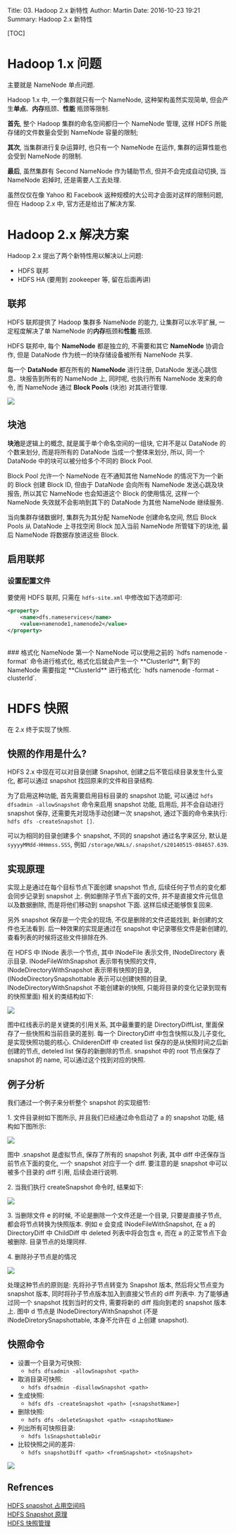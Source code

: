 Title: 03. Hadoop 2.x 新特性
Author: Martin
Date: 2016-10-23 19:21
Summary: Hadoop 2.x 新特性

[TOC]

# Hadoop 1.x 问题
主要就是 NameNode 单点问题.

Hadoop 1.x 中, 一个集群就只有一个 NameNode, 这种架构虽然实现简单, 但会产生**单点**、**内存**瓶颈、**性能**
瓶颈等限制.

**首先**, 整个 Hadoop 集群的命名空间都归一个 NameNode 管理, 这样 HDFS 所能存储的文件数量会受到 NameNode 容量的限制;

**其次**, 当集群进行复杂运算时, 也只有一个 NameNode 在运作, 集群的运算性能也会受到 NameNode 的限制.

**最后**, 虽然集群有 Second NameNode 作为辅助节点, 但并不会完成自动切换, 当 NameNode 宕掉时, 还是需要人工去处理.

虽然仅仅在像 Yahoo 和 Facebook 返种规模的大公司才会面对这样的限制问题, 但在 Hadoop 2.x 中, 官方还是给出了解决方案.

# Hadoop 2.x 解决方案
Hadoop 2.x 提出了两个新特性用以解决以上问题:

- HDFS 联邦
- HDFS HA (要用到 zookeeper 等, 留在后面再讲)

## 联邦
HDFS 联邦提供了 Hadoop 集群多 NameNode 的能力, 让集群可以水平扩展, 一定程度解决了单 NameNode 的**内存**瓶颈和**性能**
瓶颈.

HDFS 联邦中, 每个 **NameNode** 都是独立的, 不需要和其它 **NameNode** 协调合作, 但是 DataNode 作为统一的块存储设备被所有 NameNode 共享.

每一个 **DataNode** 都在所有的 **NameNode** 进行注册, DataNode 发送心跳信息、块报告到所有的 NameNode 上, 同时呢, 也执行所有 NameNode 发来的命令, 而 NameNode 通过 **Block Pools** (块池) 对其进行管理.

![](http://blog.smallcpp.com/theme/images/Hadoop新特性/HDFS联邦.png)

## 块池
**块池**是逻辑上的概念, 就是属于单个命名空间的一组块, 它并不是以 DataNode 的个数来划分, 而是将所有的 DataNode 当成一个整体来划分, 所以, 同一个 DataNode 中的块可以被分给多个不同的 Block Pool.

Block Pool 允许一个 NameNode 在不通知其他 NameNode 的情况下为一个新的 Block 创建 Block ID, 但由于 DataNode 会向所有 NameNode 发送心跳及块报告, 所以其它 NameNode 也会知道这个 Block 的使用情况, 这样一个 NameNode 失效就不会影响到其下的 DataNode 为其他 NameNode 继续服务.

当向集群存储数据时, 集群先为其分配 NameNode 创建命名空间, 然后 Block Pools 从 DataNode 上寻找空闲 Block 加入当前 NameNode 所管辖下的块池, 最后 NameNode 将数据存放进这些 Block.

## 启用联邦
### 设置配置文件
要使用 HDFS 联邦, 只需在 `hdfs-site.xml` 中修改如下选项即可:

```xml
<property>
    <name>dfs.nameservices</name>
    <value>namenode1,namenode2</value>
</property>
```
<br>
### 格式化 NameNode
第一个 NameNode 可以使用之前的 `hdfs namenode -format` 命令进行格式化, 格式化后就会产生一个 **ClusterId**, 剩下的 NameNode 需要指定 **ClusterId** 进行格式化: `hdfs namenode -format -clusterId`.

# HDFS 快照
在 2.x 终于实现了快照.

## 快照的作用是什么?
HDFS 2.x 中现在可以对目录创建 Snapshot, 创建之后不管后续目录发生什么变化, 都可以通过 snapshot 找回原来的文件和目录结构.

为了启用这种功能, 首先需要启用目标目录的 snapshot 功能, 可以通过 `hdfs dfsadmin -allowSnapshot` 命令来启用 snapshot 功能, 启用后, 并不会自动进行 snapshot 保存, 还需要先对现场手动创建一次 snapshot, 通过下面的命令来执行: `hdfs dfs -createSnapshot []`.

可以为相同的目录创建多个 snapshot, 不同的 snapshot 通过名字来区分, 默认是 `syyyyMMdd-HHmmss.SSS`, 例如 `/storage/WALs/.snapshot/s20140515-084657.639`.

## 实现原理
实现上是通过在每个目标节点下面创建 snapshot 节点, 后续任何子节点的变化都会同步记录到 snapshot 上. 例如删除子节点下面的文件, 并不是直接文件元信息以及数据删除, 而是将他们移动到 snapshot 下面. 这样后续还能够恢复回来.

另外 snapshot 保存是一个完全的现场, 不仅是删除的文件还能找到, 新创建的文件也无法看到. 后一种效果的实现是通过在 snapshot 中记录哪些文件是新创建的, 查看列表的时候将这些文件排除在外.

在 HDFS 中 INode 表示一个节点, 其中 INodeFile 表示文件, INodeDirectory 表示目录. INodeFileWithSnapshot 表示带有快照的文件, INodeDirectoryWithSnapshot 表示带有快照的目录, (INodeDirectorySnapshottable 表示可以创建快照的目录, INodeDirectoryWithSnapshot 不能创建新的快照, 只能将目录的变化记录到现有的快照里面) 相关的类结构如下:

![](http://blog.smallcpp.com/theme/images/Hadoop新特性/快照1.jpg)

图中红线表示的是关键类的引用关系, 其中最重要的是 DirectoryDiffList, 里面保存了一些快照和当前目录的差别. 每一个 DirectoryDiff 中包含快照以及儿子变化, 是实现快照功能的核心. ChilderenDiff 中 created list 保存的是从快照时间之后新创建的节点, deteled list 保存的新删除的节点. snapshot 中的 root 节点保存了 snapshot 的 name, 可以通过这个找到对应的快照.

## 例子分析
我们通过一个例子来分析整个 snapshot 的实现细节:

1\. 文件目录树如下图所示, 并且我们已经通过命令启动了 a 的 snapshot 功能, 结构如下图所示:

![](http://blog.smallcpp.com/theme/images/Hadoop新特性/快照2.jpg)

图中 .snapshot 是虚拟节点, 保存了所有的 snapshot 列表, 其中 diff 中还保存当前节点下面的变化, 一个 snapshot 对应于一个 diff. 要注意的是 snapshot 中可以被多个目录的 diff 引用, 后续会进行说明.

2\. 当我们执行 createSnapshot 命令时, 结果如下:

![](http://blog.smallcpp.com/theme/images/Hadoop新特性/快照3.jpg)

3\. 当删除文件 e 的时候, 不论是删除一个文件还是一个目录, 只要是直接子节点, 都会将节点转换为快照版本. 例如 e 会变成 INodeFileWithSnapshot, 在 a 的 DirectoryDiff 中 ChildDiff 中 deleted 列表中将会包含 e, 而在 a 的正常节点下会被删除. 目录节点的处理同样.

4\. 删除孙子节点是的情况

![](http://blog.smallcpp.com/theme/images/Hadoop新特性/快照4.jpg)

处理这种节点的原则是: 先将孙子节点转变为 Snapshot 版本, 然后将父节点变为 snapshot 版本, 同时将孙子节点版本加入到直接父节点的 diff 列表中. 为了能够通过同一个 snapshot 找到当时的文件, 需要将新的 diff 指向到老的 snapshot 版本上. 图中 d 节点是 INodeDirectoryWithSnapshot (不是 INodeDiretorySnapshottable, 本身不允许在 d 上创建 snapshot).

## 快照命令
- 设置一个目录为可快照:
    + `hdfs dfsadmin -allowSnapshot <path>`
- 取消目录可快照:
    + `hdfs dfsadmin -disallowSnapshot <path>`
- 生成快照:
    + `hdfs dfs -createSnapshot <path> [<snapshotName>]`
- 删除快照:
    + `hdfs dfs -deleteSnapshot <path> <snapshotName>`
- 列出所有可快照目录:
    + `hdfs lsSnapshottableDir`
- 比较快照之间的差异:
    + `hdfs snapshotDiff <path> <fromSnapshot> <toSnapshot>`

![](http://blog.smallcpp.com/theme/images/Hadoop新特性/快照.png)

## Refrences
[HDFS snapshot 占用空间吗](http://www.aboutyun.com/thread-14480-1-1.html)<br>
[HDFS Snapshot 原理](http://www.aboutyun.com/thread-14495-1-1.html)<br>
[HDFS 快照管理](http://blog.csdn.net/androidlushangderen/article/details/51282612)
